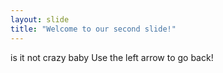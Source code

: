 ```yaml
---
layout: slide
title: "Welcome to our second slide!"
---
```

is it not crazy baby
Use the left arrow to go back!
